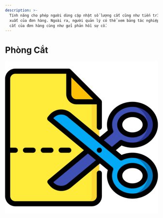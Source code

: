 ```yaml
---
description: >-
  Tính năng cho phép người dùng cập nhật số lượng cắt cũng như tiến trình sản
  xuất của đơn hàng. Ngoài ra, người quản lý có thể xem bảng tác nghiệp và xử lý
  cắt của đơn hàng cùng như gửi phản hồi sự cố.
---
```


# Phòng Cắt

![](../.gitbook/assets/cutting.png)

  


